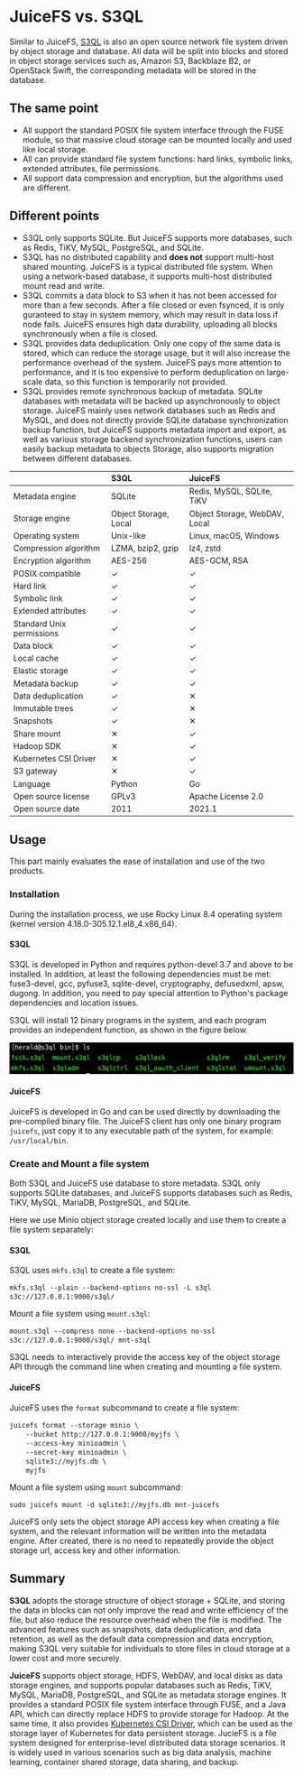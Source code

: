 # JuiceFS vs. S3QL

Similar to JuiceFS, [S3QL](https://github.com/s3ql/s3ql) is also an open source network file system driven by object storage and database. All data will be split into blocks and stored in object storage services such as, Amazon S3, Backblaze B2, or OpenStack Swift, the corresponding metadata will be stored in the database.

## The same point

- All support the standard POSIX file system interface through the FUSE module, so that massive cloud storage can be mounted locally and used like local storage.
- All can provide standard file system functions: hard links, symbolic links, extended attributes, file permissions.
- All support data compression and encryption, but the algorithms used are different.

## Different points

- S3QL only supports SQLite. But JuiceFS supports more databases, such as Redis, TiKV, MySQL, PostgreSQL, and SQLite.
- S3QL has no distributed capability and **does not** support multi-host shared mounting. JuiceFS is a typical distributed file system. When using a network-based database, it supports multi-host distributed mount read and write.
- S3QL commits a data block to S3 when it has not been accessed for more than a few seconds. After a file closed or even fsynced, it is only guranteed to stay in system memory, which may result in data loss if node fails. JuiceFS ensures high data durability, uploading all blocks synchronously when a file is closed.
- S3QL provides data deduplication. Only one copy of the same data is stored, which can reduce the storage usage, but it will also increase the performance overhead of the system. JuiceFS pays more attention to performance, and it is too expensive to perform deduplication on large-scale data, so this function is temporarily not provided.
- S3QL provides remote synchronous backup of metadata. SQLite databases with metadata will be backed up asynchronously to object storage. JuiceFS mainly uses network databases such as Redis and MySQL, and does not directly provide SQLite database synchronization backup function, but JuiceFS supports metadata import and export, as well as various storage backend synchronization functions, users can easily backup metadata to objects Storage, also supports migration between different databases.

|                           | **S3QL**              | **JuiceFS**                   |
| :------------------------ | :-------------------- | :---------------------------- |
| Metadata engine           | SQLite                | Redis, MySQL, SQLite, TiKV    |
| Storage engine            | Object Storage, Local | Object Storage, WebDAV, Local |
| Operating system          | Unix-like             | Linux, macOS, Windows         |
| Compression algorithm     | LZMA, bzip2, gzip     | lz4, zstd                     |
| Encryption algorithm      | AES-256               | AES-GCM, RSA                  |
| POSIX compatible          | ✓                     | ✓                             |
| Hard link                 | ✓                     | ✓                             |
| Symbolic link             | ✓                     | ✓                             |
| Extended attributes       | ✓                     | ✓                             |
| Standard Unix permissions | ✓                     | ✓                             |
| Data block                | ✓                     | ✓                             |
| Local cache               | ✓                     | ✓                             |
| Elastic storage           | ✓                     | ✓                             |
| Metadata backup           | ✓                     | ✓                             |
| Data deduplication        | ✓                     | ✕                             |
| Immutable trees           | ✓                     | ✕                             |
| Snapshots                 | ✓                     | ✕                             |
| Share mount               | ✕                     | ✓                             |
| Hadoop SDK                | ✕                     | ✓                             |
| Kubernetes CSI Driver     | ✕                     | ✓                             |
| S3 gateway                | ✕                     | ✓                             |
| Language                  | Python                | Go                            |
| Open source license       | GPLv3                 | Apache License 2.0                        |
| Open source date          | 2011                  | 2021.1                        |

## Usage

This part mainly evaluates the ease of installation and use of the two products.

### Installation

During the installation process, we use Rocky Linux 8.4 operating system (kernel version 4.18.0-305.12.1.el8_4.x86_64).

#### S3QL

S3QL is developed in Python and requires python-devel 3.7 and above to be installed. In addition, at least the following dependencies must be met: fuse3-devel, gcc, pyfuse3, sqlite-devel, cryptography, defusedxml, apsw, dugong. In addition, you need to pay special attention to Python's package dependencies and location issues.

S3QL will install 12 binary programs in the system, and each program provides an independent function, as shown in the figure below.

![](../../images/s3ql-bin.jpg)

#### JuiceFS

JuiceFS is developed in Go and can be used directly by downloading the pre-compiled binary file. The JuiceFS client has only one binary program `juicefs`, just copy it to any executable path of the system, for example: `/usr/local/bin`.

### Create and Mount a file system

Both S3QL and JuiceFS use database to store metadata. S3QL only supports SQLite databases, and JuiceFS supports databases such as Redis, TiKV, MySQL, MariaDB, PostgreSQL, and SQLite.

Here we use Minio object storage created locally and use them to create a file system separately:

#### S3QL

S3QL uses `mkfs.s3ql` to create a file system:

```shell
mkfs.s3ql --plain --backend-options no-ssl -L s3ql s3c://127.0.0.1:9000/s3ql/
```

Mount a file system using `mount.s3ql`:

```shell
mount.s3ql --compress none --backend-options no-ssl s3c://127.0.0.1:9000/s3ql/ mnt-s3ql
```

S3QL needs to interactively provide the access key of the object storage API through the command line when creating and mounting a file system.

#### JuiceFS

JuiceFS uses the `format` subcommand to create a file system:

```shell
juicefs format --storage minio \
    --bucket http://127.0.0.1:9000/myjfs \
    --access-key minioadmin \
    --secret-key minioadmin \
    sqlite3://myjfs.db \
    myjfs
```

Mount a file system using `mount` subcommand:

```shell
sudo juicefs mount -d sqlite3://myjfs.db mnt-juicefs
```

JuiceFS only sets the object storage API access key when creating a file system, and the relevant information will be written into the metadata engine. After created, there is no need to repeatedly provide the object storage url, access key and other information.

## Summary

**S3QL** adopts the storage structure of object storage + SQLite, and storing the data in blocks can not only improve the read and write efficiency of the file, but also reduce the resource overhead when the file is modified. The advanced features such as snapshots, data deduplication, and data retention, as well as the default data compression and data encryption, making S3QL very suitable for individuals to store files in cloud storage at a lower cost and more securely.

**JuiceFS** supports object storage, HDFS, WebDAV, and local disks as data storage engines, and supports popular databases such as Redis, TiKV, MySQL, MariaDB, PostgreSQL, and SQLite as metadata storage engines. It provides a standard POSIX file system interface through FUSE, and a Java API, which can directly replace HDFS to provide storage for Hadoop. At the same time, it also provides [Kubernetes CSI Driver](https://github.com/juicedata/juicefs-csi-driver), which can be used as the storage layer of Kubernetes for data persistent storage. JucieFS is a file system designed for enterprise-level distributed data storage scenarios. It is widely used in various scenarios such as big data analysis, machine learning, container shared storage, data sharing, and backup.
